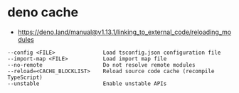 # deno cache


* https://deno.land/manual@v1.13.1/linking_to_external_code/reloading_modules

```
--config <FILE>               Load tsconfig.json configuration file
--import-map <FILE>           Load import map file
--no-remote                   Do not resolve remote modules
--reload=<CACHE_BLOCKLIST>    Reload source code cache (recompile TypeScript)
--unstable                    Enable unstable APIs
```


